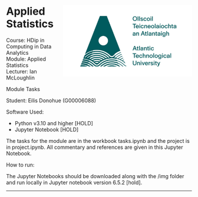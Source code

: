 <h1><img align="right" width="350" src="img/ATU-Logo-Full-RGB-Green.jpg"> Applied Statistics
</h1>
<p> 
Course: HDip in Computing in Data Analytics <br>
Module: Applied Statistics <br>
Lecturer: Ian McLoughlin <br>

Module Tasks

Student: Eilis Donohue (G00006088)


Software Used: 
 - Python v3.10 and higher [HOLD]
 - Jupyter Notebook [HOLD] 
 </p>


The tasks for the module are in the workbook tasks.ipynb and the project is in project.ipynb. All commentary and references are given in this Jupyter Notebook. 

How to run:

The Jupyter Notebooks should be downloaded along with the /img  folder and run locally in Jupyter notebook version 6.5.2 [hold]. 
 - - -


